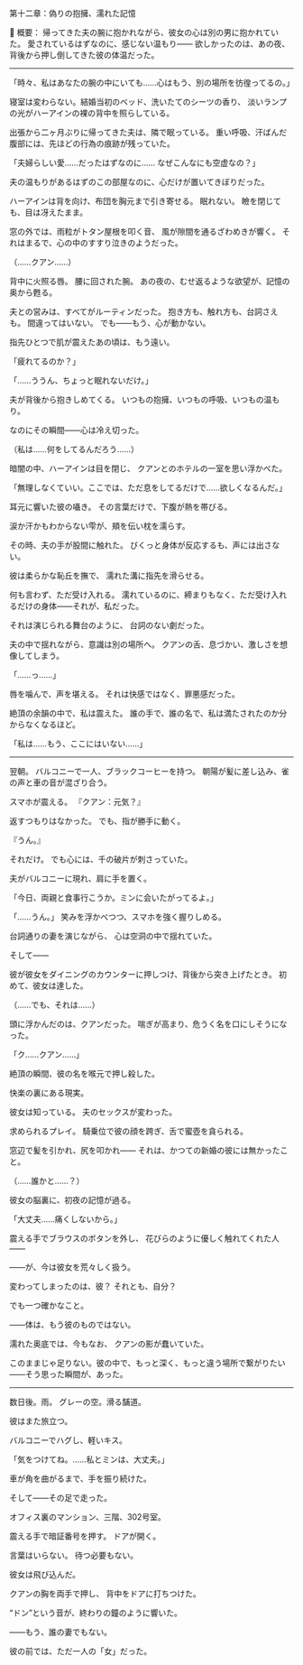 第十二章：偽りの抱擁、濡れた記憶

📖 概要：
帰ってきた夫の腕に抱かれながら、彼女の心は別の男に抱かれていた。
愛されているはずなのに、感じない温もり——
欲しかったのは、あの夜、背後から押し倒してきた彼の体温だった。

---

「時々、私はあなたの腕の中にいても……心はもう、別の場所を彷徨ってるの。」

寝室は変わらない。結婚当初のベッド、洗いたてのシーツの香り、
淡いランプの光がハーアインの裸の背中を照らしている。

出張から二ヶ月ぶりに帰ってきた夫は、隣で眠っている。
重い呼吸、汗ばんだ腹部には、先ほどの行為の痕跡が残っていた。

「夫婦らしい愛……だったはずなのに……
なぜこんなにも空虚なの？」

夫の温もりがあるはずのこの部屋なのに、心だけが置いてきぼりだった。

ハーアインは背を向け、布団を胸元まで引き寄せる。
眠れない。
瞼を閉じても、目は冴えたまま。

窓の外では、雨粒がトタン屋根を叩く音、
風が隙間を通るざわめきが響く。
それはまるで、心の中のすすり泣きのようだった。

（……クアン……）

背中に火照る唇。
腰に回された腕。
あの夜の、むせ返るような欲望が、記憶の奥から甦る。

夫との営みは、すべてがルーティンだった。
抱き方も、触れ方も、台詞さえも。
間違ってはいない。
でも——もう、心が動かない。

指先ひとつで肌が震えたあの頃は、もう遠い。

「疲れてるのか？」

「……ううん、ちょっと眠れないだけ。」

夫が背後から抱きしめてくる。
いつもの抱擁、いつもの呼吸、いつもの温もり。

なのにその瞬間——心は冷え切った。

（私は……何をしてるんだろう……）

暗闇の中、ハーアインは目を閉じ、
クアンとのホテルの一室を思い浮かべた。

「無理しなくていい。ここでは、ただ息をしてるだけで……欲しくなるんだ。」

耳元に響いた彼の囁き。
その言葉だけで、下腹が熱を帯びる。

涙か汗かもわからない雫が、頬を伝い枕を濡らす。

その時、夫の手が股間に触れた。
びくっと身体が反応するも、声には出さない。

彼は柔らかな恥丘を撫で、
濡れた溝に指先を滑らせる。

何も言わず、ただ受け入れる。
濡れているのに、締まりもなく、ただ受け入れるだけの身体——それが、私だった。

それは演じられる舞台のように、
台詞のない劇だった。

夫の中で揺れながら、意識は別の場所へ。
クアンの舌、息づかい、激しさを想像してしまう。

「……っ……」

唇を噛んで、声を堪える。
それは快感ではなく、罪悪感だった。

絶頂の余韻の中で、私は震えた。
誰の手で、誰の名で、私は満たされたのか分からなくなるほど。

「私は……もう、ここにはいない……」

---

翌朝。
バルコニーで一人、ブラックコーヒーを持つ。
朝陽が髪に差し込み、雀の声と車の音が混ざり合う。

スマホが震える。
『クアン：元気？』

返すつもりはなかった。
でも、指が勝手に動く。

『うん。』

それだけ。
でも心には、千の破片が刺さっていた。

夫がバルコニーに現れ、肩に手を置く。

「今日、両親と食事行こうか。ミンに会いたがってるよ。」

「……うん。」
笑みを浮かべつつ、スマホを強く握りしめる。

台詞通りの妻を演じながら、
心は空洞の中で揺れていた。

そして——

彼が彼女をダイニングのカウンターに押しつけ、背後から突き上げたとき。
初めて、彼女は達した。

（……でも、それは……）

頭に浮かんだのは、クアンだった。
喘ぎが高まり、危うく名を口にしそうになった。

「ク……クアン……」

絶頂の瞬間、彼の名を喉元で押し殺した。

快楽の裏にある現実。

彼女は知っている。
夫のセックスが変わった。

求められるプレイ。
騎乗位で彼の顔を跨ぎ、舌で蜜壺を貪られる。

窓辺で髪を引かれ、尻を叩かれ——
それは、かつての新婚の彼には無かったこと。

（……誰かと……？）

彼女の脳裏に、初夜の記憶が過る。

「大丈夫……痛くしないから。」

震える手でブラウスのボタンを外し、
花びらのように優しく触れてくれた人——

——が、今は彼女を荒々しく扱う。

変わってしまったのは、彼？ それとも、自分？

でも一つ確かなこと。

——体は、もう彼のものではない。

濡れた奥底では、今もなお、
クアンの影が蠢いていた。

このままじゃ足りない。彼の中で、もっと深く、もっと違う場所で繋がりたい——そう思った瞬間が、あった。

---

数日後。雨。
グレーの空。滑る舗道。

彼はまた旅立つ。

バルコニーでハグし、軽いキス。

「気をつけてね。……私とミンは、大丈夫。」

車が角を曲がるまで、手を振り続けた。

そして——その足で走った。

オフィス裏のマンション、三階、302号室。

震える手で暗証番号を押す。
ドアが開く。

言葉はいらない。
待つ必要もない。

彼女は飛び込んだ。

クアンの胸を両手で押し、
背中をドアに打ちつけた。

“ドン”という音が、終わりの鐘のように響いた。

——もう、誰の妻でもない。

彼の前では、ただ一人の「女」だった。
